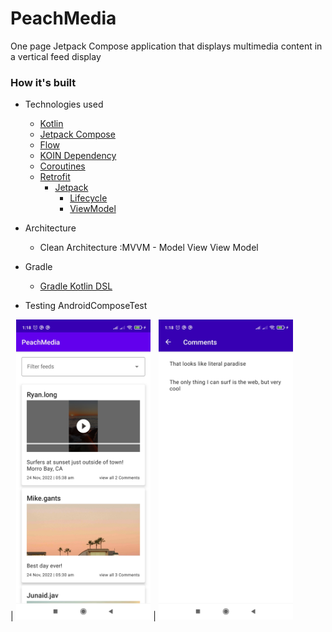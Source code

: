 # PeachMedia
One page Jetpack Compose application that displays multimedia content in a vertical feed display


### How it's built

* Technologies used
    * [Kotlin](https://kotlinlang.org/)
    * [Jetpack Compose](https://developer.android.com/jetpack/compose)
    * [Flow](https://kotlinlang.org/docs/reference/coroutines/flow.html)
    * [KOIN Dependency](https://insert-koin.io/)
    * [Coroutines](https://kotlinlang.org/docs/reference/coroutines-overview.html)
    * [Retrofit](https://square.github.io/retrofit/)
        * [Jetpack](https://developer.android.com/jetpack)
            * [Lifecycle](https://developer.android.com/topic/libraries/architecture/lifecycle)
            * [ViewModel](https://developer.android.com/topic/libraries/architecture/viewmodel)

* Architecture
    * Clean Architecture :MVVM - Model View View Model

* Gradle
    * [Gradle Kotlin DSL](https://docs.gradle.org/current/userguide/kotlin_dsl.html)

* Testing
  AndroidComposeTest


| <img src="home.jpg" height="480"> | <img src="comments.jpg" height="480">